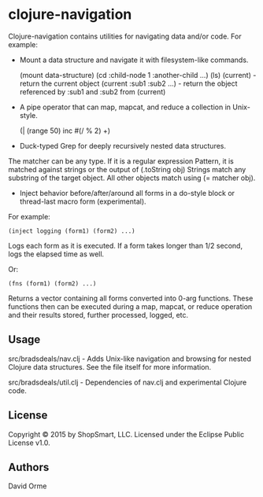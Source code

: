 # clojure-navigation

Clojure-navigation contains utilities for navigating data and/or code.  For example:

* Mount a data structure and navigate it with filesystem-like commands.

    (mount data-structure)
    (cd :child-node 1 :another-child ...)
    (ls)
    (current) - return the current object
    (current :sub1 :sub2 ...) - return the object referenced by :sub1 and :sub2 from (current)

* A pipe operator that can map, mapcat, and reduce a collection in Unix-style.

    (| (range 50) inc #(/ % 2) +)

* Duck-typed Grep for deeply recursively nested data structures.

The matcher can be any type.  If it is a regular expression Pattern, it is matched against
strings or the output of (.toString obj) Strings match any substring of the target object.
All other objects match using (= matcher obj).

* Inject behavior before/after/around all forms in a do-style block or thread-last
macro form (experimental).

For example:

    (inject logging (form1) (form2) ...)

Logs each form as it is executed.  If a form takes longer than 1/2 second, logs the elapsed
time as well.

Or:

    (fns (form1) (form2) ...)

Returns a vector containing all forms converted into 0-arg functions.  These functions then
can be executed during a map, mapcat, or reduce operation and their results stored, further
processed, logged, etc.

## Usage

src/bradsdeals/nav.clj - Adds Unix-like navigation and browsing for nested Clojure
data structures.  See the file itself for more information.

src/bradsdeals/util.clj - Dependencies of nav.clj and experimental Clojure code.

## License

Copyright © 2015 by ShopSmart, LLC.  Licensed under the Eclipse Public License v1.0.

## Authors

David Orme

